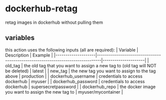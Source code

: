 # dockerhub-retag
retag images in dockerhub without pulling them

## variables
this action uses the following inputs (all are required):
| Variable           | Description                                                                    | Example             |
|--------------------|--------------------------------------------------------------------------------|---------------------|
| old_tag            | the old tag that you want to assign a new tag to (old tag will NOT be deleted) | latest              |
| new_tag            | the new tag you want to assign to the tag above                                | production          |
| dockerhub_username | credentials to access dockerhub                                                | myuser              |
| dockerhub_password | credentials to access dockerhub                                                | supersecretpassword |
| dockerhub_repo     | the docker image you want to assign the new tag to                             | myuser/mycontainer  |
